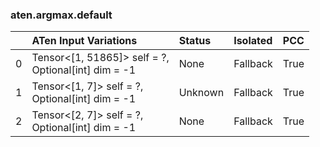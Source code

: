 ### aten.argmax.default
|    | ATen Input Variations                                  | Status   | Isolated   | PCC   |
|---:|:-------------------------------------------------------|:---------|:-----------|:------|
|  0 | Tensor<[1, 51865]> self = ?,<br>Optional[int] dim = -1 | None     | Fallback   | True  |
|  1 | Tensor<[1, 7]> self = ?,<br>Optional[int] dim = -1     | Unknown  | Fallback   | True  |
|  2 | Tensor<[2, 7]> self = ?,<br>Optional[int] dim = -1     | None     | Fallback   | True  |

